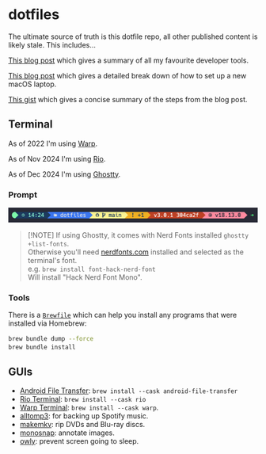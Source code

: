 # dotfiles

The ultimate source of truth is this dotfile repo, all other published content is likely stale. This includes...

[This blog post](https://www.integralist.co.uk/posts/tools/) which gives a summary of all my favourite developer tools.

[This blog post](https://www.integralist.co.uk/posts/new-laptop-configuration/) which gives a detailed break down of how to set up a new macOS laptop.

[This gist](https://gist.github.com/Integralist/05e5415de6743e66b112574a1a5c1970) which gives a concise summary of the steps from the blog post.

## Terminal

As of 2022 I'm using [Warp](https://www.warp.dev/).

As of Nov 2024 I'm using [Rio](https://raphamorim.io/rio/).

As of Dec 2024 I'm using [Ghostty](https://ghostty.org/).

### Prompt

![Terminal Prompt](./terminal-prompt-ui.png)

> \[!NOTE\]
> If using Ghostty, it comes with Nerd Fonts installed `ghostty +list-fonts`.\
> Otherwise you'll need [nerdfonts.com](https://www.nerdfonts.com/) installed and selected as the terminal's font.\
> e.g. `brew install font-hack-nerd-font`\
> Will install "Hack Nerd Font Mono".

### Tools

There is a [`Brewfile`](./Brewfile) which can help you install any programs that were installed via Homebrew:

```bash
brew bundle dump --force
brew bundle install
```

## GUIs

- [Android File Transfer](https://www.android.com/filetransfer/): `brew install --cask android-file-transfer`
- [Rio Terminal](https://raphamorim.io/rio/): `brew install --cask rio`
- [Warp Terminal](https://www.warp.dev/): `brew install --cask warp`.
- [alltomp3](https://alltomp3.org/): for backing up Spotify music.
- [makemkv](https://makemkv.com/): rip DVDs and Blu-ray discs.
- [monosnap](https://monosnap.com/): annotate images.
- [owly](https://apps.apple.com/us/app/owly-display-sleep-prevention/id882812218): prevent screen going to sleep.
